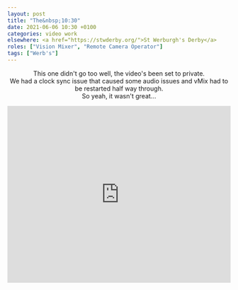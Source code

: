 ```yaml
---
layout: post
title: "The&nbsp;10:30"
date: 2021-06-06 10:30 +0100
categories: video work
elsewhere: <a href="https://stwderby.org/">St Werburgh's Derby</a>
roles: ["Vision Mixer", "Remote Camera Operator"]
tags: ["Werb's"]
---
```


<p style="text-align: center;">This one didn't go too well, the video's been set to private.<br />We had a clock sync issue that caused some audio issues and vMix had to be restarted half way through.<br />So yeah, it wasn't great...</p>

<iframe width="100%" height="400em" src="https://www.youtube.com/embed/kSe6brfj71I" frameborder="0" allow="accelerometer; autoplay; clipboard-write; encrypted-media; gyroscope; picture-in-picture" allowfullscreen></iframe>
